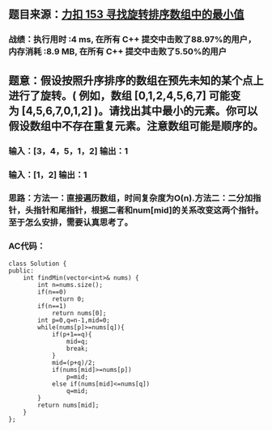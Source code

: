 ## 题目来源：[力扣 153 寻找旋转排序数组中的最小值](https://leetcode-cn.com/problems/find-minimum-in-rotated-sorted-array/)

### 战绩：执行用时 :4 ms, 在所有 C++ 提交中击败了88.97%的用户，内存消耗 :8.9 MB, 在所有 C++ 提交中击败了5.50%的用户

## 题意：假设按照升序排序的数组在预先未知的某个点上进行了旋转。( 例如，数组 [0,1,2,4,5,6,7] 可能变为 [4,5,6,7,0,1,2] )。请找出其中最小的元素。你可以假设数组中不存在重复元素。注意数组可能是顺序的。

### 输入：[3，4，5，1，2] 输出：1
### 输入：[1，2] 输出：1

### 思路：方法一：直接遍历数组，时间复杂度为O(n).方法二：二分加指针，头指针和尾指针，根据二者和num[mid]的关系改变这两个指针。至于怎么安排，需要认真思考了。
### AC代码：
```
class Solution {
public:
    int findMin(vector<int>& nums) {
        int n=nums.size();
        if(n==0)
            return 0;
        if(n==1)
            return nums[0];
        int p=0,q=n-1,mid=0;
        while(nums[p]>=nums[q]){
            if(p+1==q){
                mid=q;
                break;
            }
            mid=(p+q)/2;
            if(nums[mid]>=nums[p])
                p=mid;
            else if(nums[mid]<=nums[q])
                q=mid;
        }
        return nums[mid];
    }
};
```
